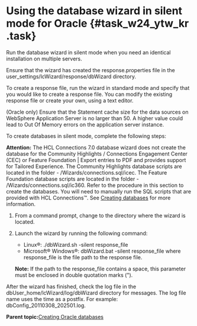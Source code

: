 # Using the database wizard in silent mode for Oracle {#task_w24_ytw_kr .task}

Run the database wizard in silent mode when you need an identical installation on multiple servers.

Ensure that the wizard has created the response.properties file in the user\_settings/lcWizard/response/dbWizard directory.

To create a response file, run the wizard in standard mode and specify that you would like to create a response file. You can modify the existing response file or create your own, using a text editor.

\(Oracle only\) Ensure that the Statement cache size for the data sources on WebSphere Application Server is no larger than 50. A higher value could lead to Out Of Memory errors on the application server instance.

To create databases in silent mode, complete the following steps:

**Attention:** The HCL Connections 7.0 database wizard does not create the database for the Community Highlights / Connections Engagement Center \(CEC\) or Feature Foundation \| Export entries to PDF and provides support for Tailored Experience. The Community Highlights database scripts are located in the folder - /Wizards/connections.sql/icec. The Feature Foundation database scripts are located in the folder - /Wizards/connections.sql/ic360. Refer to the procedure in this section to create the databases. You will need to manually run the SQL scripts that are provided with HCL Connections™. See [Creating databases](c_install_db_over.md) for more information.

1.  From a command prompt, change to the directory where the wizard is located.

2.  Launch the wizard by running the following command:

    -   Linux®: ./dbWizard.sh -silent response\_file
    -   Microsoft® Windows®: dbWizard.bat -silent response\_file
    where response\_file is the file path to the response file.

    **Note:** If the path to the response\_file contains a space, this parameter must be enclosed in double quotation marks \("\).


After the wizard has finished, check the log file in the dbUser\_home/lcWizard/log/dbWizard directory for messages. The log file name uses the time as a postfix. For example: dbConfig\_20110308\_202501.log.

**Parent topic:**[Creating Oracle databases](../install/c_inst_create_database_oracle.md)

